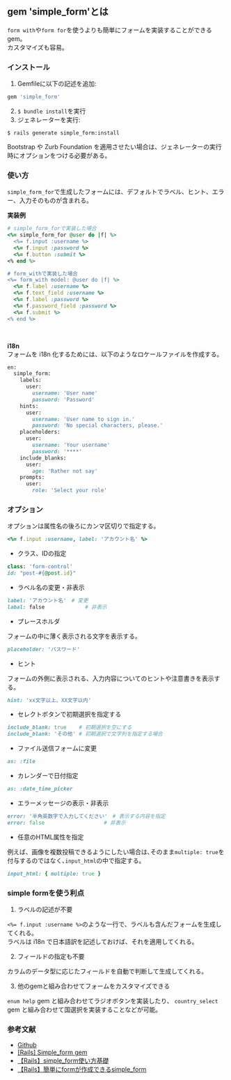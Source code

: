 ## gem 'simple_form'とは
`form with`や`form for`を使うよりも簡単にフォームを実装することができるgem。<br/>
カスタマイズも容易。

### インストール
1. Gemfileに以下の記述を追加:
```ruby
gem 'simple_form'
```
2. `$ bundle install`を実行
3. ジェネレーターを実行:
```
$ rails generate simple_form:install
```
Bootstrap や Zurb Foundation を適用させたい場合は、ジェネレーターの実行時にオプションをつける必要がある。

### 使い方
`simple_form_for`で生成したフォームには、デフォルトでラベル、ヒント、エラー、入力そのものが含まれる。


**実装例**
```ruby
# simple_form_forで実装した場合
<%= simple_form_for @user do |f| %>
  <%= f.input :username %>
  <%= f.input :password %>
  <%= f.button :submit %>
<% end %>

# form_withで実装した場合
<%= form_with model: @user do |f| %>
  <%= f.label :username %>
  <%= f.text_field :username %>
  <%= f.label :password %>
  <%= f.password_field :password %>
  <%= f.submit %>
<% end %>
```

<br/>

**i18n**<br/>
フォームを i18n 化するためには、以下のようなロケールファイルを作成する。
```ruby
en:
  simple_form:
    labels:
      user:
        username: 'User name'
        password: 'Password'
    hints:
      user:
        username: 'User name to sign in.'
        password: 'No special characters, please.'
    placeholders:
      user:
        username: 'Your username'
        password: '****'
    include_blanks:
      user:
        age: 'Rather not say'
    prompts:
      user:
        role: 'Select your role'
```

### オプション
オプションは属性名の後ろにカンマ区切りで指定する。
```ruby
<%= f.input :username, label: 'アカウント名' %>
```

- クラス、IDの指定
```ruby
class: 'form-control'
id: "post-#{@post.id}"
```
- ラベル名の変更・非表示
```ruby
label: 'アカウント名'　# 変更
labal: false　　　　　　   # 非表示
```
- プレースホルダ
  
フォームの中に薄く表示される文字を表示する。
```ruby
placeholder: 'パスワード'
```
- ヒント
  
フォームの外側に表示される、入力内容についてのヒントや注意書きを表示する。
```ruby
hint: 'xx文字以上、XX文字以内'
```
- セレクトボタンで初期選択を指定する
```ruby
include_blank: true    # 初期選択を空にする
include_blank: 'その他' # 初期選択で文字列を指定する場合
```
- ファイル送信フォームに変更
```ruby
as: :file
```
- カレンダーで日付指定
```ruby
as: :date_time_picker
```
- エラーメッセージの表示・非表示
```ruby
error: '半角英数字で入力してください'　# 表示する内容を指定
error: false                   # 非表示
```
- 任意のHTML属性を指定
  
例えば、画像を複数投稿できるようにしたい場合は､そのまま`multiple: true`を付与するのではなく､`input_html`の中で指定する｡
```ruby
input_html: { multiple: true }
```
### simple formを使う利点
1. ラベルの記述が不要
  
`<%= f.input :username %>`のような一行で、ラベルも含んだフォームを生成してくれる。<br/>
ラベルは i18n で日本語訳を記述しておけば、それを適用してくれる。

2. フィールドの指定も不要
  
カラムのデータ型に応じたフィールドを自動で判断して生成してくれる。

3. 他のgemと組み合わせてフォームをカスタマイズできる
  
`enum help` gem と組み合わせてラジオボタンを実装したり、 `country_select` gem と組み合わせて国選択を実装することなどが可能。

### 参考文献
- [Github](https://github.com/heartcombo/simple_form)
- [[Rails] Simple_form gem](https://zenn.dev/yusuke_docha/articles/1fa77e0cfd54d9)
- [【Rails】simple_form使い方基礎](https://qiita.com/A__Matsuda/items/dbf4da62ab9951b67aa9)
- [【Rails】簡単にformが作成できるsimple_form](https://opiyotan.hatenablog.com/entry/gem_simple_form)
